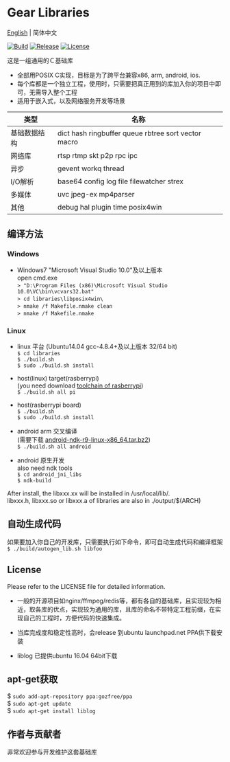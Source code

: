 # Gear Libraries

[English](README.md) | 简体中文

[![Build](https://travis-ci.org/gozfree/gear-lib.svg?branch=master)](https://travis-ci.org/gozfree/gear-lib)
[![Release](https://img.shields.io/github/release/gozfree/gear-lib.svg)](https://github.com/gozfree/gear-lib/releases)
[![License](https://img.shields.io/github/license/gozfree/gear-lib.svg)](https://github.com/gozfree/gear-lib/blob/master/LICENSE.MIT)

这是一组通用的Ｃ基础库
* 全部用POSIX C实现，目标是为了跨平台兼容x86, arm, android, ios.
* 每个库都是一个独立工程，使用时，只需要把真正用到的库加入你的项目中即可，无需导入整个工程
* 适用于嵌入式，以及网络服务开发等场景

|类型|名称|
|----|----|
|基础数据结构|dict hash ringbuffer queue rbtree sort vector macro
|网络库|rtsp rtmp skt p2p rpc ipc
|异步|gevent workq thread
|I/O解析|base64 config log file filewatcher strex
|多媒体|uvc jpeg-ex mp4parser
|其他|debug hal plugin time posix4win

## 编译方法

### Windows  
  * Windows7 "Microsoft Visual Studio 10.0"及以上版本  
    open cmd.exe  
   `> "D:\Program Files (x86)\Microsoft Visual Studio 10.0\VC\bin\vcvars32.bat"`  
   `> cd libraries\libposix4win\`  
   `> nmake /f Makefile.nmake clean`  
   `> nmake /f Makefile.nmake`  

### Linux  
  * linux 平台 (Ubuntu14.04 gcc-4.8.4+及以上版本 32/64 bit)  
   `$ cd libraries`  
   `$ ./build.sh`  
   `$ sudo ./build.sh install`

  * host(linux) target(rasberrypi)  
    (you need download [toolchain of rasberrypi](https://github.com/raspberrypi/tools.git))  
   `$ ./build.sh all pi`

  * host(rasberrypi board)  
   `$ ./build.sh`  
   `$ sudo ./build.sh install`  

  * android arm 交叉编译  
   (需要下载 [android-ndk-r9-linux-x86_64.tar.bz2](http://dl.google.com/android/ndk/android-ndk-r9-linux-x86_64.tar.bz2))  
   `$ ./build.sh all android`  

  * android 原生开发  
    also need ndk tools  
   `$ cd android_jni_libs`  
   `$ ndk-build`  

   After install, the libxxx.xx will be installed in /usr/local/lib/.  
   libxxx.h, libxxx.so or libxxx.a of libraries are also in ./output/$(ARCH)  


## 自动生成代码
   如果要加入你自己的开发库，只需要执行如下命令，即可自动生成代码和编译框架  
  `$ ./build/autogen_lib.sh libfoo`

## License
Please refer to the LICENSE file for detailed information.

* 一般的开源项目如nginx/ffmpeg/redis等，都有各自的基础库，且实现较为相近，取各库的优点，实现较为通用的库，且库的命名不带特定工程前缀，在实现自己的工程时，方便代码的快速集成。
* 当库完成度和稳定性高时，会release 到ubuntu launchpad.net PPA供下载安装

* liblog 已提供ubuntu 16.04 64bit下载

## apt-get获取

  $ `sudo add-apt-repository ppa:gozfree/ppa`  
  $ `sudo apt-get update`  
  $ `sudo apt-get install liblog`


## 作者与贡献者
非常欢迎参与开发维护这套基础库
